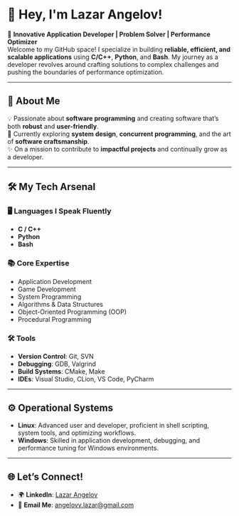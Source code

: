 # 👋 Hey, I'm Lazar Angelov!  

🚀 **Innovative Application Developer | Problem Solver | Performance Optimizer**  
Welcome to my GitHub space! I specialize in building **reliable, efficient, and scalable applications** using **C/C++**, **Python**, and **Bash**. My journey as a developer revolves around crafting solutions to complex challenges and pushing the boundaries of performance optimization.  

---

## 🎯 **About Me**  

💡 Passionate about **software programming** and creating software that’s both **robust** and **user-friendly**.  
🌱 Currently exploring **system design**, **concurrent programming**, and the art of **software craftsmanship**.  
✨ On a mission to contribute to **impactful projects** and continually grow as a developer.  

---

## 🛠️ **My Tech Arsenal**  

### 🖥️ **Languages I Speak Fluently**  
- **C / C++**  
- **Python**  
- **Bash**  

### 📚 **Core Expertise**  
- Application Development  
- Game Development  
- System Programming  
- Algorithms & Data Structures  
- Object-Oriented Programming (OOP)  
- Procedural Programming  

### 🛠️ **Tools**  
- **Version Control**: Git, SVN  
- **Debugging**: GDB, Valgrind  
- **Build Systems**: CMake, Make  
- **IDEs**: Visual Studio, CLion, VS Code, PyCharm  

---

## ⚙️ **Operational Systems**  
- **Linux**: Advanced user and developer, proficient in shell scripting, system tools, and optimizing workflows.  
- **Windows**: Skilled in application development, debugging, and performance tuning for Windows environments.  

---

## 🌐 **Let’s Connect!**  

- 🌍 **LinkedIn**: [Lazar Angelov](https://www.linkedin.com/in/lazar-angelov/)  
- 📧 **Email Me**: [angelovv.lazar@gmail.com](mailto:angelovv.lazar@gmail.com)  
